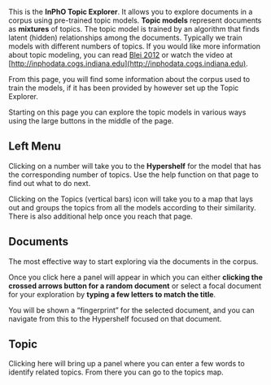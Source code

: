 This is the **InPhO Topic Explorer**.  It allows you to explore documents in a corpus using pre-trained topic models.  **Topic models** represent documents as **mixtures** of topics. The topic model is trained by an algorithm that finds latent (hidden) relationships among the documents.  Typically we train models with different numbers of topics. If you would like more information about topic modeling, you can read [Blei 2012](http://www.cs.columbia.edu/~blei/papers/Blei2012.pdf) or watch the video at [http://inphodata.cogs.indiana.edu](http://inphodata.cogs.indiana.edu).

From this page, you will find some information about the corpus used to train the models, if it has been provided by however set up the Topic Explorer.  

Starting on this page you can explore the topic models in various ways using the large buttons in the middle of the page.  

## Left Menu

Clicking on a number will take you to the **Hypershelf** for the model that has the corresponding number of topics. Use the help function on that page to find out what to do next.

Clicking on the Topics (vertical bars) icon will take you to a map that lays out and groups the topics from all the models according to their similarity. There is also additional help once you reach that page.

## Documents

The most effective way to start exploring via the documents in the corpus.  

Once you click here a panel will appear in which you can either **clicking the crossed arrows button for a random document** or select a focal document for your exploration by **typing a few letters to match the title**.

You will be shown a “fingerprint” for the selected document, and you can navigate from this to the Hypershelf focused on that document.

## Topic

Clicking here will bring up a panel where you can enter a few words to identify related topics. From there you can go to the topics map.